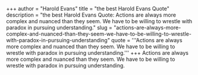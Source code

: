+++
author = "Harold Evans"
title = "the best Harold Evans Quote"
description = "the best Harold Evans Quote: Actions are always more complex and nuanced than they seem. We have to be willing to wrestle with paradox in pursuing understanding."
slug = "actions-are-always-more-complex-and-nuanced-than-they-seem-we-have-to-be-willing-to-wrestle-with-paradox-in-pursuing-understanding"
quote = '''Actions are always more complex and nuanced than they seem. We have to be willing to wrestle with paradox in pursuing understanding.'''
+++
Actions are always more complex and nuanced than they seem. We have to be willing to wrestle with paradox in pursuing understanding.
